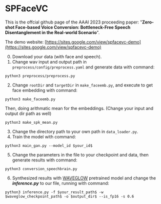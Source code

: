# SPFaceVC

This is the offcial github page of the AAAI 2023 proceeding paper: "**Zero-shot Face-based Voice Conversion: Bottleneck-Free Speech Disentanglement in the Real-world Scenario**".

The demo website: [https://sites.google.com/view/spfacevc-demo](https://sites.google.com/view/spfacevc-demo)

0. Download your data (with face and speech).
1. Change wav input and output path in ```preprocess/config/preprocess.yaml``` and generate data with command:
```
python3 preprocess/preprocess.py
```
2. Change ```rootDir``` and ```targetDir``` in ```make_faceemb.py```, and execute to get face embedding with command:
```
python3 make_faceemb.py
```
Then, doing arithmatic mean for the embeddings. (Change your input and output dir path as well)
```
python3 make_spk_mean.py
```
3. Change the directory path to your own path in ```data_loader.py```.
4. Train the model with command:
```
python3 main_gan.py --model_id $your_id$
```
5. Change the parameters in the file to your checkpoint and data, then generate results with command:
```
python3 conversion_speechbrain.py
```
6. Synthesized results with [WAVEGLOW](https://github.com/NVIDIA/waveglow) pretrained model and change the ***inference.py*** to our file, running with command:
```
python3 inference.py -f $your_result_path$ -w $waveglow_checkpoint_path$ -o $output_dir$ --is_fp16 -s 0.6
```
